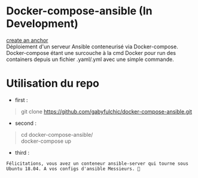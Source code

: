 # Docker-compose-ansible (In Development)  
[create an anchor](#anchors-in-markdown)  
Déploiement d'un serveur Ansible conteneurisé via Docker-compose. Docker-compose étant une surcouche à la cmd Docker pour run des containers depuis un fichier .yaml/.yml avec une simple commande.

# Utilisation du repo

- first :  
> git clone https://github.com/gabyfulchic/docker-compose-ansible.git  

- second : 
> cd docker-compose-ansible/  
> docker-compose up  

- third :
```
Félicitations, vous avez un conteneur ansible-server qui tourne sous Ubuntu 18.04. A vos configs d'ansible Messieurs. 🤗
```
